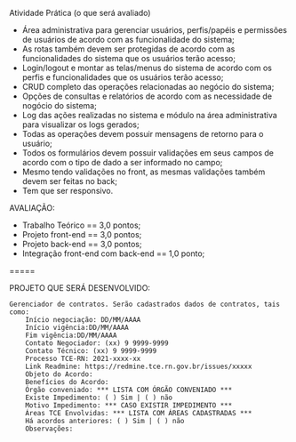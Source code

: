 Atividade Prática (o que será avaliado)

 - Área administrativa para gerenciar usuários, perfis/papéis e permissões de usuários de acordo com as funcionalidade do sistema;
 - As rotas também devem ser protegidas de acordo com as funcionalidades do sistema que os usuários terão acesso;
 - Login/logout e montar as telas/menus do sistema de acordo com os perfis e funcionalidades que os usuários terão acesso;
 - CRUD completo das operações relacionadas ao negócio do sistema;
 - Opções de consultas e relatórios de acordo com as necessidade de nogócio do sistema;
 - Log das ações realizadas no sistema e módulo na área administrativa para visualizar os logs gerados;
 - Todas as operações devem possuir mensagens de retorno para o usuário;
 - Todos os formulários devem possuir validações em seus campos de acordo com o tipo de dado a ser informado no campo;
 - Mesmo tendo validações no front, as mesmas validações também devem ser feitas no back;
 - Tem que ser responsivo.


AVALIAÇÃO:

 - Trabalho Teórico == 3,0 pontos;
 - Projeto front-end == 3,0 pontos;
 - Projeto back-end == 3,0 pontos;
 - Integração front-end com back-end == 1,0 ponto;


 =====

 PROJETO QUE SERÁ DESENVOLVIDO:

    Gerenciador de contratos. Serão cadastrados dados de contratos, tais como:
        Início negociação: DD/MM/AAAA  
        Início vigência:DD/MM/AAAA 
        Fim vigência:DD/MM/AAAA
        Contato Negociador: (xx) 9 9999-9999
        Contato Técnico: (xx) 9 9999-9999
        Processo TCE-RN: 2021-xxxx-xx
        Link Readmine: https://redmine.tce.rn.gov.br/issues/xxxxx
        Objeto do Acordo: 
        Benefícios do Acordo:
        Órgão conveniado: *** LISTA COM ÓRGÃO CONVENIADO ***
        Existe Impedimento: ( ) Sim | ( ) não
        Motivo Impedimento: *** CASO EXISTIR IMPEDIMENTO ***
        Áreas TCE Envolvidas: *** LISTA COM ÁREAS CADASTRADAS ***
        Há acordos anteriores: ( ) Sim | ( ) não
        Observações:


